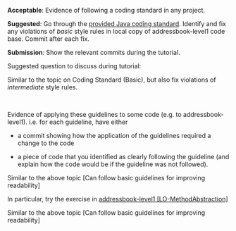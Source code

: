 <div id="followStandard_introduction">

<include src="../../book/codeQuality/followStandard/introduction/q-essay-explain.md" />

</div>


<div id="followStandard_basic">

**Acceptable**: Evidence of following a coding standard in any project.

**Suggested**: Go through the [provided Java coding standard]({{java_coding_standard}}). Identify and fix any violations of _basic_ style rules in local copy of addressbook-level1 code base. Commit after each fix.

**Submission**: Show the relevant commits during the tutorial.

Suggested question to discuss during tutorial:

<include src="../../book/codeQuality/followStandard/basic/q-listViolations.md" />

</div>


<div id="followStandard_intermediate">

Similar to the topic on <trigger trigger="click" for="modal:evidenceCodeQuality-followStandardBasic">Coding Standard (Basic)</trigger>, but also fix violations of _intermediate_ style rules.

<modal large title="Evidence for LO: Can follow simple mechanical style rules" id="modal:evidenceCodeQuality-followStandardBasic">
  <include src="codeQuality.md#followStandard_basic"/>
</modal>

</div>


<div id="maximiseReadability_basic">
  <div id="common-evidence">

Evidence of applying these guidelines to some code (e.g. to addressbook-level1). i.e. for each guideline, have either 
* a commit showing how the application of the guidelines required a change to the code
* a piece of code that you identified as clearly following the guideline (and explain how the code would be if the guideline was not followed).

  </div>
</div>


<div id="maximiseReadability_intermediate">

Similar to the above topic [Can follow basic guidelines for improving readability]

In particular, try the exercise in [addressbook-level1 [LO-MethodAbstraction]]({{module_org}}/addressbook-level1/blob/master/docs/LearningOutcomes.adoc#abstract-methods-well-code-lo-methodabstraction-code)

</div>


<div id="maximiseReadability_advanced">

Similar to the above topic [Can follow basic guidelines for improving readability]

</div>